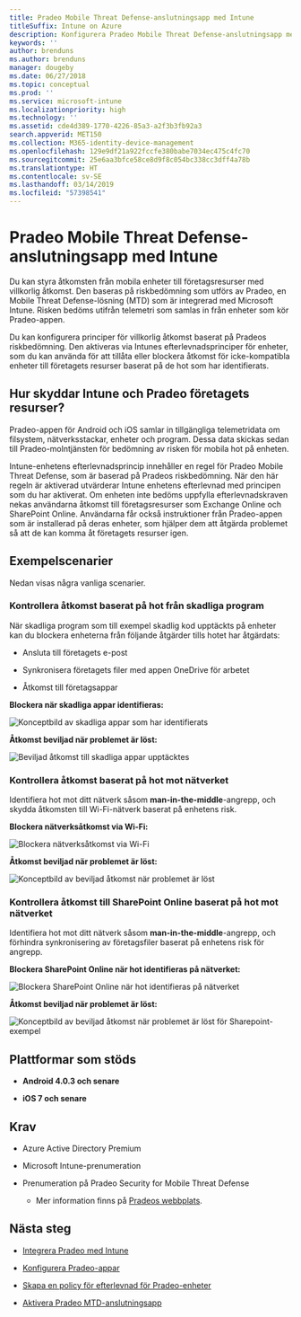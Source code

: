 ```yaml
---
title: Pradeo Mobile Threat Defense-anslutningsapp med Intune
titleSuffix: Intune on Azure
description: Konfigurera Pradeo Mobile Threat Defense-anslutningsapp med Intune.
keywords: ''
author: brenduns
ms.author: brenduns
manager: dougeby
ms.date: 06/27/2018
ms.topic: conceptual
ms.prod: ''
ms.service: microsoft-intune
ms.localizationpriority: high
ms.technology: ''
ms.assetid: cde4d389-1770-4226-85a3-a2f3b3fb92a3
search.appverid: MET150
ms.collection: M365-identity-device-management
ms.openlocfilehash: 129e9df21a922fccfe380babe7034ec475c4fc70
ms.sourcegitcommit: 25e6aa3bfce58ce8d9f8c054bc338cc3dff4a78b
ms.translationtype: HT
ms.contentlocale: sv-SE
ms.lasthandoff: 03/14/2019
ms.locfileid: "57398541"
---
```

# <a name="pradeo-mobile-threat-defense-connector-with-intune"></a>Pradeo Mobile Threat Defense-anslutningsapp med Intune

Du kan styra åtkomsten från mobila enheter till företagsresurser med villkorlig åtkomst. Den baseras på riskbedömning som utförs av Pradeo, en Mobile Threat Defense-lösning (MTD) som är integrerad med Microsoft Intune. Risken bedöms utifrån telemetri som samlas in från enheter som kör Pradeo-appen.

Du kan konfigurera principer för villkorlig åtkomst baserat på Pradeos riskbedömning. Den aktiveras via Intunes efterlevnadsprinciper för enheter, som du kan använda för att tillåta eller blockera åtkomst för icke-kompatibla enheter till företagets resurser baserat på de hot som har identifierats.

## <a name="how-do-intune-and-pradeo-help-protect-your-company-resources"></a>Hur skyddar Intune och Pradeo företagets resurser?

Pradeo-appen för Android och iOS samlar in tillgängliga telemetridata om filsystem, nätverksstackar, enheter och program. Dessa data skickas sedan till Pradeo-molntjänsten för bedömning av risken för mobila hot på enheten.

Intune-enhetens efterlevnadsprincip innehåller en regel för Pradeo Mobile Threat Defense, som är baserad på Pradeos riskbedömning. När den här regeln är aktiverad utvärderar Intune enhetens efterlevnad med principen som du har aktiverat. Om enheten inte bedöms uppfylla efterlevnadskraven nekas användarna åtkomst till företagsresurser som Exchange Online och SharePoint Online. Användarna får också instruktioner från Pradeo-appen som är installerad på deras enheter, som hjälper dem att åtgärda problemet så att de kan komma åt företagets resurser igen.

## <a name="sample-scenarios"></a>Exempelscenarier

Nedan visas några vanliga scenarier.

### <a name="control-access-based-on-threats-from-malicious-apps"></a>Kontrollera åtkomst baserat på hot från skadliga program

När skadliga program som till exempel skadlig kod upptäckts på enheter kan du blockera enheterna från följande åtgärder tills hotet har åtgärdats:

-   Ansluta till företagets e-post

-   Synkronisera företagets filer med appen OneDrive för arbetet

-   Åtkomst till företagsappar

**Blockera när skadliga appar identifieras:**

![Konceptbild av skadliga appar som har identifierats](./media/pradeo_maliciousapps_blocked.png)

**Åtkomst beviljad när problemet är löst:**

![Beviljad åtkomst till skadliga appar upptäcktes](./media/pradeo_maliciousapps_unblocked.png)

### <a name="control-access-based-on-threat-to-network"></a>Kontrollera åtkomst baserat på hot mot nätverket

Identifiera hot mot ditt nätverk såsom **man-in-the-middle**-angrepp, och skydda åtkomsten till Wi-Fi-nätverk baserat på enhetens risk.

**Blockera nätverksåtkomst via Wi-Fi:**

![Blockera nätverksåtkomst via Wi-Fi](./media/pradeo_network_wifi_blocked.png)

**Åtkomst beviljad när problemet är löst:**

![Konceptbild av beviljad åtkomst när problemet är löst](./media/pradeo_network_wifi_unblocked.png)

### <a name="control-access-to-sharepoint-online-based-on-threat-to-network"></a>Kontrollera åtkomst till SharePoint Online baserat på hot mot nätverket

Identifiera hot mot ditt nätverk såsom **man-in-the-middle**-angrepp, och förhindra synkronisering av företagsfiler baserat på enhetens risk för angrepp.

**Blockera SharePoint Online när hot identifieras på nätverket:**

![Blockera SharePoint Online när hot identifieras på nätverket](./media/pradeo_network_spo_blocked.png)

**Åtkomst beviljad när problemet är löst:**

![Konceptbild av beviljad åtkomst när problemet är löst för Sharepoint-exempel](./media/pradeo_network_spo_unblocked.png)

## <a name="supported-platforms"></a>Plattformar som stöds

-   **Android 4.0.3 och senare**

-   **iOS 7 och senare**

## <a name="prerequisites"></a>Krav

-   Azure Active Directory Premium

-   Microsoft Intune-prenumeration

-   Prenumeration på Pradeo Security for Mobile Threat Defense

    -   Mer information finns på [Pradeos webbplats](https://www.pradeo.com/en-US/mobile-threat-protection).

## <a name="next-steps"></a>Nästa steg

- [Integrera Pradeo med Intune](pradeo-mtd-connector-integration.md)

- [Konfigurera Pradeo-appar](mtd-apps-ios-app-configuration-policy-add-assign.md)

- [Skapa en policy för efterlevnad för Pradeo-enheter](mtd-device-compliance-policy-create.md)

- [Aktivera Pradeo MTD-anslutningsapp](mtd-connector-enable.md)
